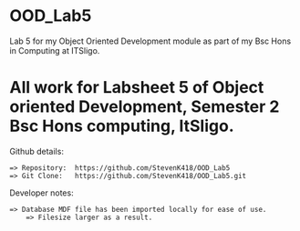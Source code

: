 # OOD_Lab5
Lab 5 for my Object Oriented Development module as part of my Bsc Hons in Computing at ITSligo. 

All work for Labsheet 5 of Object oriented Development, Semester 2 Bsc Hons computing, ItSligo. 
==============================================================================================

Github details: 

	=> Repository: 	https://github.com/StevenK418/OOD_Lab5
	=> Git Clone: 	https://github.com/StevenK418/OOD_Lab5.git
	
Developer notes: 

	=> Database MDF file has been imported locally for ease of use. 
		=> Filesize larger as a result. 
